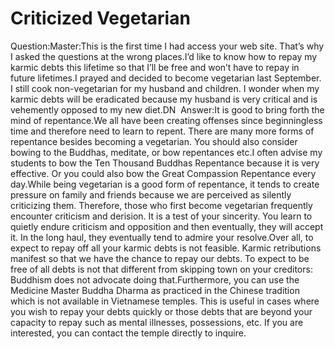 # Criticized Vegetarian

Question:Master:This is the first time I had access your web site. That’s why I asked the questions at the wrong places.I’d like to know how to repay my karmic debts this lifetime so that I’ll be free and won’t have to repay in future lifetimes.I prayed and decided to become vegetarian last September. I still cook non-vegetarian for my husband and children. I wonder when my karmic debts will be eradicated because my husband is very critical and is vehemently opposed to my new diet.​DN       Answer:It is good to bring forth the mind of repentance.We all have been creating offenses since beginningless time and therefore need to learn to repent. There are many more forms of repentance besides becoming a vegetarian. You should also consider bowing to the Buddhas, meditate, or bow repentances etc.I often advise my students to bow the Ten Thousand Buddhas Repentance because it is very effective. Or you could also bow the Great Compassion Repentance every day.While being vegetarian is a good form of repentance, it tends to create pressure on family and friends because we are perceived as silently criticizing them. Therefore, those who first become vegetarian frequently encounter criticism and derision. It is a test of your sincerity. You learn to quietly endure criticism and opposition and then eventually, they will accept it. In the long haul, they eventually tend to admire your resolve.Over all, to expect to repay off all your karmic debts is not feasible. Karmic retributions manifest so that we have the chance to repay our debts. To expect to be free of all debts is not that different from skipping town on your creditors: Buddhism does not advocate doing that.​Furthermore, you can use the Medicine Master Buddha Dharma as practiced in the Chinese tradition which is not available in Vietnamese temples. This is useful in cases where you wish to repay your debts quickly or those debts that are beyond your capacity to repay such as mental illnesses, possessions, etc. If you are interested, you can contact the temple directly to inquire.